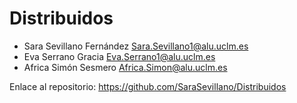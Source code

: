 # Distribuidos

- Sara Sevillano Fernández <Sara.Sevillano1@alu.uclm.es>
- Eva Serrano Gracia <Eva.Serrano1@alu.uclm.es>
- Africa Simón Sesmero <Africa.Simon@alu.uclm.es>

Enlace al repositorio:
https://github.com/SaraSevillano/Distribuidos
